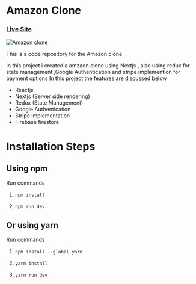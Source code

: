 # Amazon Clone 

### [Live Site](https://amazon-gamma.vercel.app/)

[![Amazon clone](https://www.linkpicture.com/q/118122733_1234500350262058_4021672134733898212_n.jpg)](https://www.linkpicture.com/view.php?img=LPic611aec1d3dff81455350551)

This is a code repository for the Amazon clone 

In this project i created a amzaon clone using Nextjs , also using redux for state management ,Google Authentication and stripe implemention for payment options
In  this project the features are discussed below

- Reactjs
- Nextjs (Server side rendering)
- Redux (State Management)
- Google Authentication
- Stripe Implementation 
- Firebase firestore



# Installation Steps

## Using npm

Run commands

1) ```npm install```


2) ```npm run dev```


## Or using yarn

Run commands 

1) ```npm install --global yarn```

2) ```yarn install```

3) ```yarn run dev```



